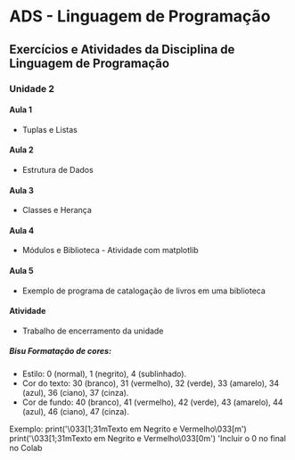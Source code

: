 # ADS - Linguagem de Programação
 ## Exercícios e Atividades da Disciplina de Linguagem de Programação


### Unidade 2
 #### Aula 1
 - Tuplas e Listas

 #### Aula 2
 - Estrutura de Dados

 #### Aula 3
 - Classes e Herança

 #### Aula 4
 - Módulos e Biblioteca - Atividade com matplotlib

 #### Aula 5
 - Exemplo de programa de catalogação de livros em uma biblioteca

 #### Atividade
 - Trabalho de encerramento da unidade



##### Bisu Formatação de cores:
- Estilo: 0 (normal), 1 (negrito), 4 (sublinhado). 
- Cor do texto: 30 (branco), 31 (vermelho), 32 (verde), 33 (amarelo), 34 (azul), 36 (ciano), 37 (cinza). 
- Cor de fundo: 40 (branco), 41 (vermelho), 42 (verde), 43 (amarelo), 44 (azul), 46 (ciano), 47 (cinza). 

Exemplo:
    print('\033[1;31mTexto em Negrito e Vermelho\033[m')
    print('\033[1;31mTexto em Negrito e Vermelho\033[0m') 'Incluir o 0 no final no Colab



